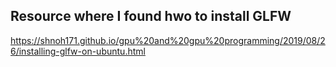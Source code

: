 ## Resource where I found hwo to install GLFW
https://shnoh171.github.io/gpu%20and%20gpu%20programming/2019/08/26/installing-glfw-on-ubuntu.html

